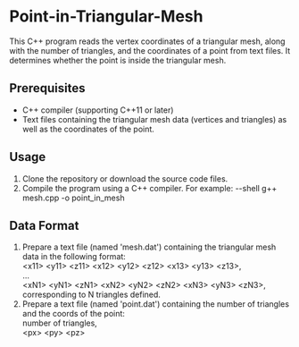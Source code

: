 # Point-in-Triangular-Mesh

This C++ program reads the vertex coordinates of a triangular mesh, along with the number of triangles, and the coordinates of a point from text files. It determines whether the point is inside the triangular mesh.

## Prerequisites

- C++ compiler (supporting C++11 or later)
- Text files containing the triangular mesh data (vertices and triangles) as well as the coordinates of the point.

## Usage

1. Clone the repository or download the source code files.
2. Compile the program using a C++ compiler. For example:
   --shell
   g++ mesh.cpp -o point_in_mesh

## Data Format

1. Prepare a text file (named 'mesh.dat') containing the triangular mesh data in the following format:<br>
   &lt;x11&gt; &lt;y11&gt; &lt;z11&gt; &lt;x12&gt; &lt;y12&gt; &lt;z12&gt; &lt;x13&gt; &lt;y13&gt; &lt;z13&gt;,<br>
   ...<br>
   &lt;xN1&gt; &lt;yN1&gt; &lt;zN1&gt; &lt;xN2&gt; &lt;yN2&gt; &lt;zN2&gt; &lt;xN3&gt; &lt;yN3&gt; &lt;zN3&gt;,<br>
   corresponding to N triangles defined.
2. Prepare a text file (named 'point.dat') containing the number of triangles and the coords of the point:<br>
   number of triangles,<br>
   &lt;px&gt; &lt;py&gt; &lt;pz&gt;

